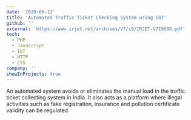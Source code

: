 ```yaml
---
date: '2020-08-12'
title: 'Automated Traffic Ticket Checking System using IoT'
github: ''
external: 'https://www.irjet.net/archives/V7/i9/IRJET-V7I9688.pdf'
tech:
  - PHP
  - Javascript
  - IoT
  - HTTP
  - CSS
company: ''
showInProjects: true
---
```


An automated system avoids or eliminates the manual load in the traffic ticket collecting system in India. It also acts as a platform where
illegal activities such as fake registration, insurance and pollution certificate validity can be regulated.
